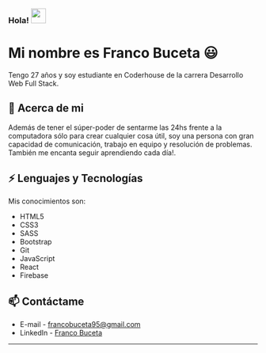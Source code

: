 ### Hola! <img src="https://raw.githubusercontent.com/iampavangandhi/iampavangandhi/master/gifs/Hi.gif" width="30px">

# Mi nombre es Franco Buceta 😃
Tengo 27 años y soy estudiante en Coderhouse de la carrera Desarrollo Web Full Stack.

## 🧐 Acerca de mi
Además de tener el súper-poder de sentarme las 24hs frente a la computadora sólo para crear cualquier cosa útil, soy una persona con gran capacidad de comunicación, trabajo en equipo y resolución de problemas. También me encanta seguir aprendiendo cada día!.

## ⚡ Lenguajes y Tecnologías
Mis conocimientos son: 
- HTML5
- CSS3
- SASS
- Bootstrap
- Git
- JavaScript
- React
- Firebase

## 📫 Contáctame
- E-mail - francobuceta95@gmail.com
- LinkedIn - [Franco Buceta](https://www.linkedin.com/in/francobuceta/)

---


<!--
**francobuceta/francobuceta** is a ✨ _special_ ✨ repository because its `README.md` (this file) appears on your GitHub profile.

Here are some ideas to get you started:

- 🔭 I’m currently working on ...
- 🌱 I’m currently learning ...
- 👯 I’m looking to collaborate on ...
- 🤔 I’m looking for help with ...
- 💬 Ask me about ...
- 📫 How to reach me: ...
- 😄 Pronouns: ...
- ⚡ Fun fact: ...
-->

